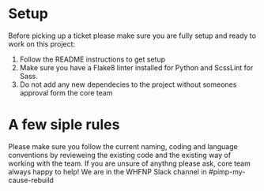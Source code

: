 # Setup
Before picking up a ticket please make sure you are fully setup and ready to work on this project:
1. Follow the README instructions to get setup
2. Make sure you have a Flake8 linter installed for Python and ScssLint for Sass.
3. Do not add any new dependecies to the project without someones approval form the core team

# A few siple rules
Please make sure you follow the current naming, coding and language conventions by revieweing the existing code and the existing way of working with the team.
If you are unsure of anythng please ask, core team always happy to help! 
We are in the WHFNP Slack channel in #pimp-my-cause-rebuild
